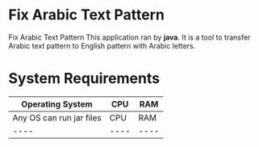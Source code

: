 # Fix Arabic Text Pattern
Fix Arabic Text Pattern
This application ran by **java**. It is a tool to transfer Arabic text pattern to English pattern with Arabic letters.

# System Requirements

|Operating System|CPU|RAM |
|----|----|----|
|Any OS can run jar files|CPU|RAM |
|----|----|----|
